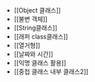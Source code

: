 ---
---

- [[Object 클래스]]
- [[불변 객체]]
- [[String클래스]]
- [[래퍼 class클래스]]
- [[열거형]]
- [[날짜와 시간]]
- [[익명 클래스 활용]]
- [[중첩 클래스 내부 클래스2]]

